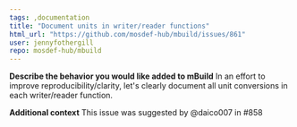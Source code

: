 ```yaml
---
tags: ,documentation
title: "Document units in writer/reader functions"
html_url: "https://github.com/mosdef-hub/mbuild/issues/861"
user: jennyfothergill
repo: mosdef-hub/mbuild
---
```


**Describe the behavior you would like added to mBuild**
In an effort to improve reproducibility/clarity, let's clearly document all unit conversions in each writer/reader function.

**Additional context**
This issue was suggested by @daico007 in #858